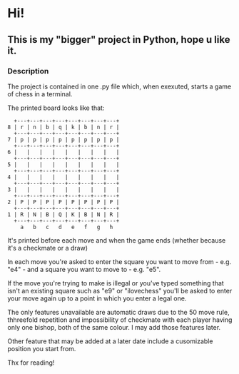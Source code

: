 # Hi!
## This is my "bigger" project in Python, hope u like it.
### Description
The project is contained in one .py file which, when exexuted, starts a game of chess in a terminal.

The printed board looks like that:
```
  +---+---+---+---+---+---+---+---+
8 | r | n | b | q | k | b | n | r |
  +---+---+---+---+---+---+---+---+
7 | p | p | p | p | p | p | p | p |
  +---+---+---+---+---+---+---+---+
6 |   |   |   |   |   |   |   |   |
  +---+---+---+---+---+---+---+---+
5 |   |   |   |   |   |   |   |   |
  +---+---+---+---+---+---+---+---+
4 |   |   |   |   |   |   |   |   |
  +---+---+---+---+---+---+---+---+
3 |   |   |   |   |   |   |   |   |
  +---+---+---+---+---+---+---+---+
2 | P | P | P | P | P | P | P | P |
  +---+---+---+---+---+---+---+---+
1 | R | N | B | Q | K | B | N | R |
  +---+---+---+---+---+---+---+---+
    a   b   c   d   e   f   g   h  
```

It's printed before each move and when the game ends (whether because it's a checkmate or a draw)

In each move you're asked to enter the square you want to move from - e.g. "e4" - and a square you want to move to - e.g. "e5".

If the move you're trying to make is illegal or you've typed something that isn't an existing square such as "e9" or "ilovechess" you'll be asked to enter your move again up to a point in which you enter a legal one.

The only features unavailable are automatic draws due to the 50 move rule, thhreefold repetition and impossibility of checkmate with each player having only one bishop, both of the same colour. I may add those features later.

Other feature that may be added at a later date include a cusomizable position you start from.

Thx for reading!
